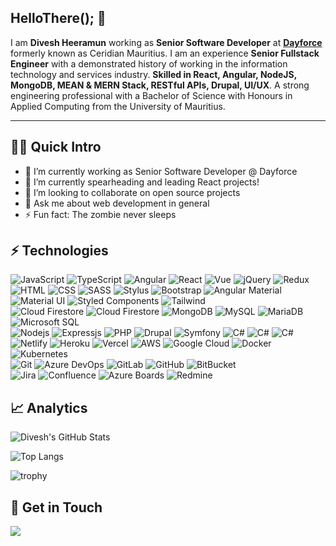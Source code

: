 ## HelloThere(); 👋

I am **Divesh Heeramun** working as **Senior Software Developer** at **[Dayforce](https://www.dayforce.com/)** formerly known as Ceridian Mauritius. I am an experience **Senior Fullstack Engineer** with a demonstrated history of working in the information technology and services industry. **Skilled in React, Angular, NodeJS, MongoDB, MEAN & MERN Stack, RESTful APIs, Drupal, UI/UX**. A strong engineering professional with a Bachelor of Science with Honours in Applied Computing from the University of Mauritius.

---

## 🧑‍💻 Quick Intro

- 🔭 I’m currently working as Senior Software Developer @ Dayforce
- 🌱 I’m currently spearheading and leading React projects!
- 👯 I’m looking to collaborate on open source projects
- 💬 Ask me about web development in general
- ⚡ Fun fact: The zombie never sleeps

## ⚡ Technologies

![JavaScript](https://img.shields.io/badge/-JavaScript-05122A?style=flat&logo=javascript)
![TypeScript](https://img.shields.io/badge/-TypeScript-05122A?style=flat&logo=typescript)
![Angular](https://img.shields.io/badge/-Angular-05122A?style=flat&logo=Angular&logoColor=DD0031)
![React](https://img.shields.io/badge/-React-05122A?style=flat&logo=React)
![Vue](https://img.shields.io/badge/-Vue-05122A?style=flat&logo=Vue.js)
![jQuery](https://img.shields.io/badge/-jQuery-05122A?style=flat&logo=jquery&logoColor=0769AD)
![Redux](https://img.shields.io/badge/-Redux-05122A?style=flat&logo=redux&logoColor=724db1)
\
![HTML](https://img.shields.io/badge/-HTML5-05122A?style=flat&logo=HTML5)
![CSS](https://img.shields.io/badge/-CSS3-05122A?style=flat&logo=CSS3&logoColor=1572B6)
![SASS](https://img.shields.io/badge/-SCSS-05122A?style=flat&logo=sass)
![Stylus](https://img.shields.io/badge/-Stylus-05122A?style=flat&logo=stylus)
![Bootstrap](https://img.shields.io/badge/-Bootstrap-05122A?style=flat&logo=bootstrap&logoColor=563D7C)
![Angular Material](https://img.shields.io/badge/-Angular%20Material-05122A?style=flat&logo=angular)
![Material UI](https://img.shields.io/badge/-Material%20UI-05122A?style=flat&logo=mui)
![Styled Components](https://img.shields.io/badge/-Styled%20Components-05122A?style=flat&logo=styled-components)
![Tailwind](https://img.shields.io/badge/-TailwindCSS-05122A?style=flat&logo=tailwind-css)
\
![Cloud Firestore](https://img.shields.io/badge/-Cloud%20Firestore-05122A?style=flat&logo=firebase)
![Cloud Firestore](https://img.shields.io/badge/-Realtime%20Database-05122A?style=flat&logo=firebase)
![MongoDB](https://img.shields.io/badge/-MongoDB-05122A?style=flat&logo=mongodb)
![MySQL](https://img.shields.io/badge/-MySQL-05122A?style=flat&logo=mysql)
![MariaDB](https://img.shields.io/badge/-MariaDB-05122A?style=flat&logo=mariadb)
![Microsoft SQL](https://img.shields.io/badge/-Microsoft%20SQL%20Server-05122A?style=flat&logo=microsoft%20sql%20server)
\
![Nodejs](https://img.shields.io/badge/-Nodejs-05122A?style=flat&logo=Node.js)
![Expressjs](https://img.shields.io/badge/-Express-05122A?style=flat&logo=express)
![PHP](https://img.shields.io/badge/-PHP-05122A?style=flat&logo=php)
![Drupal](https://img.shields.io/badge/-Drupal-05122A?style=flat&logo=drupal&logoColor=0678be)
![Symfony](https://img.shields.io/badge/-Symfony-05122A?style=flat&logo=symfony)
![C#](https://img.shields.io/badge/-C%23-05122A?style=flat&logo=csharp)
![C#](https://img.shields.io/badge/-.NET%20Framework-05122A?style=flat&logo=dotnet)
![C#](https://img.shields.io/badge/-.NET%20Core-05122A?style=flat&logo=dotnet)
\
![Netlify](https://img.shields.io/badge/-Netlify-05122A?style=flat&logo=netlify)
![Heroku](https://img.shields.io/badge/-Heroku-05122A?style=flat&logo=heroku)
![Vercel](https://img.shields.io/badge/-Vercel-05122A?style=flat&logo=vercel)
![AWS](https://img.shields.io/badge/-Amazon%20AWS-05122A?style=flat&logo=amazon-aws)
![Google Cloud](https://img.shields.io/badge/-Google%20Cloud-05122A?style=flat&logo=google-cloud)
![Docker](https://img.shields.io/badge/-Docker-05122A?style=flat&logo=docker)
![Kubernetes](https://img.shields.io/badge/-K8S-05122A?style=flat-square&logo=kubernetes)
\
![Git](https://img.shields.io/badge/-Git-05122A?style=flat&logo=git)
![Azure DevOps](https://img.shields.io/badge/-Azure%20DevOps-05122A?style=flat&logo=azure-devops&logoColor=0078D7)
![GitLab](https://img.shields.io/badge/-GitLab-05122A?style=flat&logo=gitlab)
![GitHub](https://img.shields.io/badge/-GitHub-05122A?style=flat&logo=github)
![BitBucket](https://img.shields.io/badge/-BitBucket-05122A?style=flat&logo=bitbucket&logoColor=0052CC)
\
![Jira](https://img.shields.io/badge/-Jira-05122A?style=flat&logo=jira&logoColor=0052CC)
![Confluence](https://img.shields.io/badge/-Confluence-05122A?style=flat&logo=confluence&logoColor=0052CC)
![Azure Boards](https://img.shields.io/badge/-Azure%20Boards-05122A?style=flat&logo=azure-devops&logoColor=0078D7)
![Redmine](https://img.shields.io/badge/-Redmine-05122A?style=flat&logo=redmine&logoColor=darkred)

## 📈 Analytics

![Divesh's GitHub Stats](https://github-readme-stats.vercel.app/api?username=sleepinzombie&show_icons=true&hide_border=true&theme=tokyonight&include_all_commits=true&count_private=true)

![Top Langs](https://github-readme-stats.vercel.app/api/top-langs/?username=sleepinzombie&layout=compact&theme=tokyonight&hide_border=true)

![trophy](https://github-profile-trophy.vercel.app/?username=sleepinzombie&theme=tokyonight)

## 💬 Get in Touch

<a href="https://www.linkedin.com/in/divesh-heeramun-94475a1a0/"><img src="https://img.shields.io/badge/-LinkedIn-0077B5?style=flat&logo=linkedin&logoColor=white"/></a>
